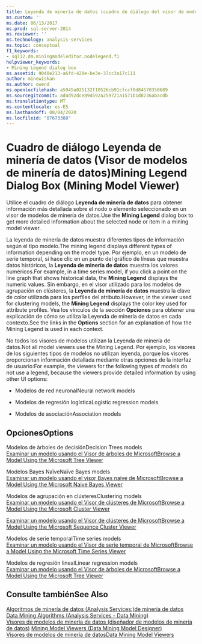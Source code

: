 ```yaml
---
title: Leyenda de minería de datos (cuadro de diálogo del visor de modelos de minería de datos) | Microsoft Docs
ms.custom: ''
ms.date: 06/13/2017
ms.prod: sql-server-2014
ms.reviewer: ''
ms.technology: analysis-services
ms.topic: conceptual
f1_keywords:
- sql12.dm.miningmodeleditor.nodelegend.f1
helpviewer_keywords:
- Mining Legend dialog box
ms.assetid: 9040e213-a6fd-420e-be3e-37cc3a17c111
author: minewiskan
ms.author: owend
ms.openlocfilehash: a5945a025132f10526cb91cfccf0d84570350689
ms.sourcegitcommit: ad4d92dce894592a259721a1571b1d8736abacdb
ms.translationtype: MT
ms.contentlocale: es-ES
ms.lasthandoff: 08/04/2020
ms.locfileid: "87673388"
---
```

# <a name="mining-legend-dialog-box-mining-model-viewer"></a><span data-ttu-id="25717-102">Cuadro de diálogo Leyenda de minería de datos (Visor de modelos de minería de datos)</span><span class="sxs-lookup"><span data-stu-id="25717-102">Mining Legend Dialog Box (Mining Model Viewer)</span></span>
  <span data-ttu-id="25717-103">Utilice el cuadro de diálogo **Leyenda de minería de datos** para obtener información más detallada sobre el nodo o elemento seleccionado en un visor de modelos de minería de datos.</span><span class="sxs-lookup"><span data-stu-id="25717-103">Use the **Mining Legend** dialog box to get more detailed information about the selected node or item in a mining model viewer.</span></span>  
  
 <span data-ttu-id="25717-104">La leyenda de minería de datos muestra diferentes tipos de información según el tipo modelo.</span><span class="sxs-lookup"><span data-stu-id="25717-104">The mining legend displays different types of information depending on the model type.</span></span> <span data-ttu-id="25717-105">Por ejemplo, en un modelo de serie temporal, si hace clic en un punto del gráfico de líneas que muestra datos históricos, la **Leyenda de minería de datos** muestra los valores numéricos.</span><span class="sxs-lookup"><span data-stu-id="25717-105">For example, in a time series model, if you click a point on the line graph that shows historical data, the **Mining Legend** displays the numeric values.</span></span> <span data-ttu-id="25717-106">Sin embargo, en el visor utilizado para los modelos de agrupación en clústeres, la **Leyenda de minería de datos** muestra la clave de color utilizada para los perfiles del atributo.</span><span class="sxs-lookup"><span data-stu-id="25717-106">However, in the viewer used for clustering models, the **Mining Legend** displays the color key used for attribute profiles.</span></span> <span data-ttu-id="25717-107">Vea los vínculos de la sección **Opciones** para obtener una explicación de cómo se utiliza la Leyenda de minería de datos en cada contexto.</span><span class="sxs-lookup"><span data-stu-id="25717-107">See the links in the **Options** section for an explanation of how the Mining Legend is used in each context.</span></span>  
  
 <span data-ttu-id="25717-108">No todos los visores de modelos utilizan la Leyenda de minería de datos.</span><span class="sxs-lookup"><span data-stu-id="25717-108">Not all model viewers use the Mining Legend.</span></span> <span data-ttu-id="25717-109">Por ejemplo, los visores de los siguientes tipos de modelos no utilizan leyenda, porque los visores proporcionan información detallada mediante otras opciones de la interfaz de usuario:</span><span class="sxs-lookup"><span data-stu-id="25717-109">For example, the viewers for the following types of models do not use a legend, because the viewers provide detailed information by using other UI options:</span></span>  
  
-   <span data-ttu-id="25717-110">Modelos de red neuronal</span><span class="sxs-lookup"><span data-stu-id="25717-110">Neural network models</span></span>  
  
-   <span data-ttu-id="25717-111">Modelos de regresión logística</span><span class="sxs-lookup"><span data-stu-id="25717-111">Logistic regression models</span></span>  
  
-   <span data-ttu-id="25717-112">Modelos de asociación</span><span class="sxs-lookup"><span data-stu-id="25717-112">Association models</span></span>  
  
## <a name="options"></a><span data-ttu-id="25717-113">Opciones</span><span class="sxs-lookup"><span data-stu-id="25717-113">Options</span></span>  
 <span data-ttu-id="25717-114">Modelos de árboles de decisión</span><span class="sxs-lookup"><span data-stu-id="25717-114">Decision Trees models</span></span>  
 [<span data-ttu-id="25717-115">Examinar un modelo usando el Visor de árboles de Microsoft</span><span class="sxs-lookup"><span data-stu-id="25717-115">Browse a Model Using the Microsoft Tree Viewer</span></span>](data-mining/browse-a-model-using-the-microsoft-tree-viewer.md)  
  
 <span data-ttu-id="25717-116">Modelos Bayes Naïve</span><span class="sxs-lookup"><span data-stu-id="25717-116">Naïve Bayes models</span></span>  
 [<span data-ttu-id="25717-117">Examinar un modelo usando el visor Bayes naive de Microsoft</span><span class="sxs-lookup"><span data-stu-id="25717-117">Browse a Model Using the Microsoft Naive Bayes Viewer</span></span>](data-mining/browse-a-model-using-the-microsoft-naive-bayes-viewer.md)  
  
 <span data-ttu-id="25717-118">Modelos de agrupación en clústeres</span><span class="sxs-lookup"><span data-stu-id="25717-118">Clustering models</span></span>  
 [<span data-ttu-id="25717-119">Examinar un modelo usando el Visor de clústeres de Microsoft</span><span class="sxs-lookup"><span data-stu-id="25717-119">Browse a Model Using the Microsoft Cluster Viewer</span></span>](data-mining/browse-a-model-using-the-microsoft-cluster-viewer.md)  
  
 [<span data-ttu-id="25717-120">Examinar un modelo usando el Visor de clústeres de Microsoft</span><span class="sxs-lookup"><span data-stu-id="25717-120">Browse a Model Using the Microsoft Sequence Cluster Viewer</span></span>](data-mining/browse-a-model-using-the-microsoft-sequence-cluster-viewer.md)  
  
 <span data-ttu-id="25717-121">Modelos de serie temporal</span><span class="sxs-lookup"><span data-stu-id="25717-121">Time series models</span></span>  
 [<span data-ttu-id="25717-122">Examinar un modelo usando el Visor de serie temporal de Microsoft</span><span class="sxs-lookup"><span data-stu-id="25717-122">Browse a Model Using the Microsoft Time Series Viewer</span></span>](data-mining/browse-a-model-using-the-microsoft-time-series-viewer.md)  
  
 <span data-ttu-id="25717-123">Modelos de regresión lineal</span><span class="sxs-lookup"><span data-stu-id="25717-123">Linear regression models</span></span>  
 [<span data-ttu-id="25717-124">Examinar un modelo usando el Visor de árboles de Microsoft</span><span class="sxs-lookup"><span data-stu-id="25717-124">Browse a Model Using the Microsoft Tree Viewer</span></span>](data-mining/browse-a-model-using-the-microsoft-tree-viewer.md)  
  
## <a name="see-also"></a><span data-ttu-id="25717-125">Consulte también</span><span class="sxs-lookup"><span data-stu-id="25717-125">See Also</span></span>  
 <span data-ttu-id="25717-126">[Algoritmos de minería de datos &#40;Analysis Services:&#41;de minería de datos](data-mining/data-mining-algorithms-analysis-services-data-mining.md) </span><span class="sxs-lookup"><span data-stu-id="25717-126">[Data Mining Algorithms &#40;Analysis Services - Data Mining&#41;](data-mining/data-mining-algorithms-analysis-services-data-mining.md) </span></span>  
 <span data-ttu-id="25717-127">[Visores de modelos de minería de datos &#40;diseñador de modelos de minería de datos&#41;](mining-model-viewers-data-mining-model-designer.md) </span><span class="sxs-lookup"><span data-stu-id="25717-127">[Mining Model Viewers &#40;Data Mining Model Designer&#41;](mining-model-viewers-data-mining-model-designer.md) </span></span>  
 [<span data-ttu-id="25717-128">Visores de modelos de minería de datos</span><span class="sxs-lookup"><span data-stu-id="25717-128">Data Mining Model Viewers</span></span>](data-mining/data-mining-model-viewers.md)  
  
  

